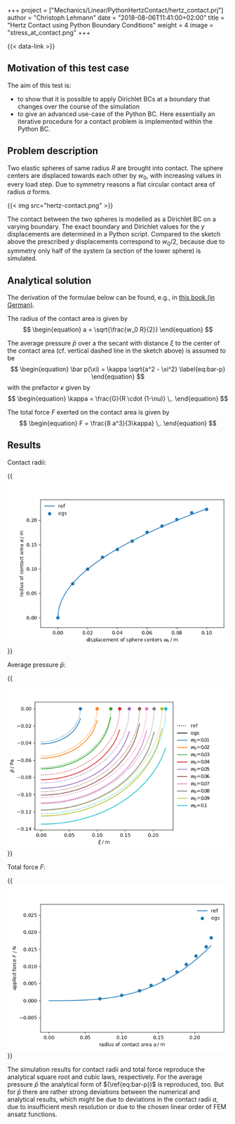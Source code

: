 +++
project = ["Mechanics/Linear/PythonHertzContact/hertz_contact.prj"]
author = "Christoph Lehmann"
date = "2018-08-06T11:41:00+02:00"
title = "Hertz Contact using Python Boundary Conditions"
weight = 4
image = "stress_at_contact.png"
+++

{{< data-link >}}

## Motivation of this test case

The aim of this test is:

* to show that it is possible to apply Dirichlet BCs at a boundary that changes over the course of the simulation
* to give an advanced use-case of the Python BC.
  Here essentially an iterative procedure for a contact problem is implemented
  within the Python BC.

## Problem description

Two elastic spheres of same radius $R$ are brought into contact.
The sphere centers are displaced towards each other by $w_0$, with increasing
values in every load step.
Due to symmetry reasons a flat circular contact area of radius $a$ forms.

{{< img src="hertz-contact.png" >}}

The contact between the two spheres is modelled as a Dirichlet BC
on a varying boundary. The exact boundary and Dirichlet values for the
$y$ displacements are determined in a Python script.
Compared to the sketch above the prescribed $y$ displacements correspond
to $w_0/2$, because due to symmetry only half of the system (a section of the
lower sphere) is simulated.

## Analytical solution

The derivation of the formulae below can be found, e.g.,
in [this book (in German)](https://web.archive.org/web/20190928191550/http://www.uni-magdeburg.de/ifme/l-festigkeit/pdf/Bertram-Gluege_Festkoerpermechanik2012.pdf).

The radius of the contact area is given by
$$
\begin{equation}
a = \sqrt{\frac{w_0 R}{2}}
\end{equation}
$$

The average pressure $\bar p$ over a the secant with distance $\xi$ to the
center of the contact area (cf. vertical dashed line in the sketch above) is assumed to be
$$
\begin{equation}
\bar p(\xi) = \kappa \sqrt{a^2 - \xi^2}
\label{eq:bar-p}
\end{equation}
$$
with the prefactor $\kappa$ given by
$$
\begin{equation}
\kappa = \frac{G}{R \cdot (1-\nu)}
\,.
\end{equation}
$$

The total force $F$ exerted on the contact area is given by
$$
\begin{equation}
F = \frac{8 a^3}{3\kappa}
\,.
\end{equation}
$$

## Results

Contact radii:

{{<img src="contact_radii.png">}}

Average pressure $\bar{p}$:

{{<img src="stress_at_contact.png">}}

Total force $F$:

{{<img src="total_force.png">}}

The simulation results for contact radii and total force reproduce the
analytical square root and cubic laws, respectively.
For the average pressure $\bar p$ the analytical form of
$(\ref{eq:bar-p})$ is reproduced, too.
But for $\bar p$ there are rather strong deviations between the numerical
and analytical results, which might be due to deviations in the
contact radii $a$, due to insufficient mesh resolution or due to
the chosen linear order of FEM ansatz functions.
